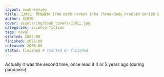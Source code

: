```yaml
---
layout: book-review
title: 三体II：黑暗森林 (The Dark Forest [The Three-Body Problem Series Book 2])
author: 刘慈欣
cover: assets/img/book_covers/三体二.jpg
categories: science-fiction
tags: novel
started: 2025-09
finished: 2025-09
released: 2008-05
status: finished # started or finished
---
```


Actually it was the second time, once read it 4 or 5 years ago (during pandamic)
